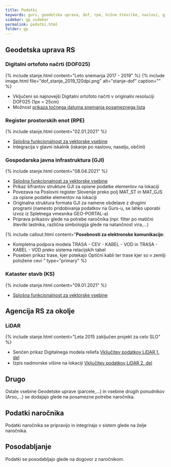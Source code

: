 ```yaml
---
title: Podatki
keywords: gurs, geodetska uprava, dof, rpe, hišne številke, naslovi, gji, kataster, stavb, infrastruktura, prostorski podatki, lidar, arso
sidebar: gp_sidebar
permalink: podatki.html
folder: gp
---
```


## Geodetska uprava RS

### Digitalni ortofoto načrti (DOF025)
{% include stanje.html content="Leto snemanja 2017 - 2019" %}
{% include image.html file="dof_stanje_2019_120dpi.png" alt="stanje-dof" caption="" %}

- Vključeni so najnovejši Digitalni ortofoto načrti v originalni resoluciji DOF025 (1px = 25cm)
- Možnost [prikaza točnega datuma snemanja posameznega lista](2020-02-27-nasvet-datum-snemanja-dof.html)

### Register prostorskih enot (RPE)
{% include stanje.html content="02.01.2021" %}

- [Splošna funkcionalnost za vektorske vsebine](sklopi.html#možnosti-vektorskih-slojev)
- Integracija v glavni iskalnik (iskanje po naslovu, naselju, občini)

### Gospodarska javna infrastruktura (GJI)
{% include stanje.html content="08.04.2021" %}

- [Splošna funkcionalnost za vektorske vsebine](sklopi.html#možnosti-vektorskih-slojev)
- Prikaz šifrantov strukture GJI za opisne podatke elementov na lokaciji
- Povezava na Poslovni register Slovenije preko polj MAT_ST in MAT_GJS za opisne podatke elementov na lokaciji
- Originalna struktura formata GJI za namene obdelave z drugimi programi (namesto pridobivanja podatkov na Gurs-u, 
  se lahko uporabi izvoz iz Spletnega vmesnika GEO-PORTAL-a)
- Priprava prikazov glede na potrebe naročnika (npr. filter po matični številki lastnika, različna
  simbologija glede na natančnost vira,...)

{% include callout.html content="**Posebnosti za elektronske komunikacije**:<br/>
- Kompletna podpora modela TRASA - CEV - KABEL - VOD in TRASA - KABEL - VOD preko sistema relacijskih tabel<br/>
- Poseben prikaz trase, kjer potekajo Optični kabli ter trase kjer so v zemlji položene cevi
" type="primary" %} 

### Kataster stavb (KS)
{% include stanje.html content="09.01.2021" %}

- [Splošna funkcionalnost za vektorske vsebine](sklopi.html#možnosti-vektorskih-slojev)

## Agencija RS za okolje

### LiDAR
{% include stanje.html content="Leta 2015 zaključen projekt za celo SLO" %}

- Senčen prikaz Digitalnega modela reliefa [Vključitev podatkov LiDAR 1. del](2020-03-02-vkljucitev-lidar-1.html)
- Izpis nadmorske višine na lokaciji [Vključitev podatkov LiDAR 2. del](2021-01-04-vkljucitev-lidar-2.html)

## Drugo
Ostale vsebine Geodetske uprave (parcele,...) in vsebine drugih ponudnikov (Arso,...) se dodajajo glede na posamezne potrebe naročnika.

## Podatki naročnika
Podatki naročnika se pripravijo in integrirajo v sistem glede na želje naročnika.

## Posodabljanje
Podatki se posodabljajo glede na dogovor z naročnikom.

